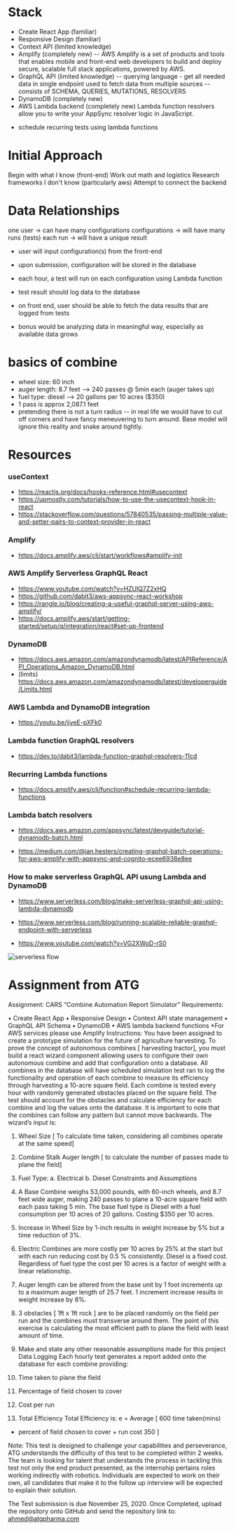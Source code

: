 # Stack

- Create React App (familiar)
- Responsive Design (familiar)
- Context API (limited knowledge)
- Amplify (completely new) -- AWS Amplify is a set of products and tools that enables mobile and front-end web developers to build and deploy secure, scalable full stack applications, powered by AWS.
- GraphQL API (limited knowledge) -- querying language - get all needed data in single endpoint used to fetch data from multiple sources -- consists of SCHEMA, QUERIES, MUTATIONS, RESOLVERS
- DynamoDB (completely new)
- AWS Lambda backend (completely new) Lambda function resolvers allow you to write your AppSync resolver logic in JavaScript.

* schedule recurring tests using lambda functions

# Initial Approach

Begin with what I know (front-end)
Work out math and logistics
Research frameworks I don't know (particularly aws)
Attempt to connect the backend

# Data Relationships

one user ->
can have many configurations
configurations ->
will have many runs (tests)
each run ->
will have a unique result

- user will input configuration(s) from the front-end

- upon submission, configuration will be stored in the database

- each hour, a test will run on each configuration using Lambda function

- test result should log data to the database

- on front end, user should be able to fetch the data results that are logged from tests

- bonus would be analyzing data in meaningful way, especially as available data grows

# basics of combine

- wheel size: 60 inch
- auger length: 8.7 feet --> 240 passes @ 5min each (auger takes up)
- fuel type: diesel --> 20 gallons per 10 acres (\$350)
- 1 pass is approx 2,087.1 feet
- pretending there is not a turn radius -- in real life we would have to cut off corners and have fancy meneuvering to turn around. Base model will ignore this reality and snake around tightly.

# Resources

### useContext

- https://reactjs.org/docs/hooks-reference.html#usecontext
- https://upmostly.com/tutorials/how-to-use-the-usecontext-hook-in-react
- https://stackoverflow.com/questions/57840535/passing-multiple-value-and-setter-pairs-to-context-provider-in-react

### Amplify

- https://docs.amplify.aws/cli/start/workflows#amplify-init

### AWS Amplify Serverless GraphQL React

- https://www.youtube.com/watch?v=HZUlQ7Z2xHQ
- https://github.com/dabit3/aws-appsync-react-workshop
- https://rangle.io/blog/creating-a-useful-graphql-server-using-aws-amplify/
- https://docs.amplify.aws/start/getting-started/setup/q/integration/react#set-up-frontend

### DynamoDB

- https://docs.aws.amazon.com/amazondynamodb/latest/APIReference/API_Operations_Amazon_DynamoDB.html
- (limits) https://docs.aws.amazon.com/amazondynamodb/latest/developerguide/Limits.html

### AWS Lambda and DynamoDB integration

- https://youtu.be/ijyeE-pXFk0

### Lambda function GraphQL resolvers

- https://dev.to/dabit3/lambda-function-graphql-resolvers-11cd

### Recurring Lambda functions

- https://docs.amplify.aws/cli/function#schedule-recurring-lambda-functions

### Lambda batch resolvers

- https://docs.aws.amazon.com/appsync/latest/devguide/tutorial-dynamodb-batch.html

- https://medium.com/@jan.hesters/creating-graphql-batch-operations-for-aws-amplify-with-appsync-and-cognito-ecee6938e8ee

### How to make serverless GraphQL API usung Lambda and DynamoDB

- https://www.serverless.com/blog/make-serverless-graphql-api-using-lambda-dynamodb

- https://www.serverless.com/blog/running-scalable-reliable-graphql-endpoint-with-serverless

- https://www.youtube.com/watch?v=VG2XWoD-rS0

![serverless flow](https://user-images.githubusercontent.com/1587005/36035218-1c06763c-0d6b-11e8-996b-996243b0975f.png)

# Assignment from ATG

Assignment: CARS “Combine Automation Report Simulator”
Requirements:

• Create React App
• Responsive Design
• Context API state management
• GraphQL API Schema
• DynamoDB
• AWS lambda backend functions
\*For AWS services please use Amplify
Instructions:
You have been assigned to create a prototype simulation for the future of agriculture
harvesting. To prove the concept of autonomous combines [ harvesting tractor], you must build
a react wizard component allowing users to configure their own autonomous combine and add
that configuration onto a database. All combines in the database will have scheduled simulation
test ran to log the functionality and operation of each combine to measure its efficiency
through harvesting a 10-acre square field.
Each combine is tested every hour with randomly generated obstacles placed on the square
field. The test should account for the obstacles and calculate efficiency for each combine and
log the values onto the database. It is important to note that the combines can follow any
pattern but cannot move backwards.
The wizard’s input is:

1. Wheel Size [ To calculate time taken, considering all combines operate at the same
   speed]
2. Combine Stalk Auger length [ to calculate the number of passes made to plane the field]
3. Fuel Type:
   a. Electrical
   b. Diesel
   Constraints and Assumptions
4. A Base Combine weighs 53,000 pounds, with 60-inch wheels, and 8.7 feet wide auger,
   making 240 passes to plane a 10-acre square field with each pass taking 5 min. The base
   fuel type is Diesel with a fuel consumption per 10 acres of 20 gallons. Costing \$350 per
   10 acres.

5. Increase in Wheel Size by 1-inch results in weight increase by 5% but a time reduction of
   3%.
6. Electric Combines are more costly per 10 acres by 25% at the start but with each run
   reducing cost by 0.5 % consistently. Diesel is a fixed cost. Regardless of fuel type the
   cost per 10 acres is a factor of weight with a linear relationship.
7. Auger length can be altered from the base unit by 1 foot increments up to a maximum
   auger length of 25.7 feet. 1 increment increase results in weight increase by 8%.
8. 3 obstacles [ 1ft x 1ft rock ] are to be placed randomly on the field per run and the
   combines must transverse around them. The point of this exercise is calculating the
   most efficient path to plane the field with least amount of time.
9. Make and state any other reasonable assumptions made for this project
   Data Logging
   Each hourly test generates a report added onto the database for each combine providing:
10. Time taken to plane the field
11. Percentage of field chosen to cover
12. Cost per run
13. Total Efficiency
    Total Efficiency is:
    e = Average [
    600
    time taken(mins)

- percent of field chosen to cover +
  run cost
  350
  ]

Note: This test is designed to challenge your capabilities and perseverance, ATG understands
the difficulty of this test to be completed within 2 weeks. The team is looking for talent that
understands the process in tackling this test not only the end product presented, as the
internship pertains roles working indirectly with robotics.
Individuals are expected to work on their own, all candidates that make it to the follow up
interview will be expected to explain their solution.

The Test submission is due November 25, 2020. Once Completed, upload the repository onto
GitHub and send the repository link to: ahmed@atgpharma.com
